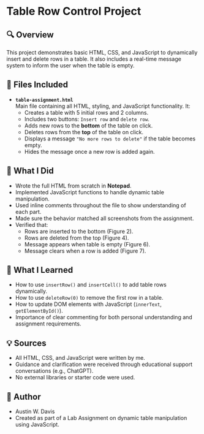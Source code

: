 # Table Row Control Project

## 🔍 Overview
This project demonstrates basic HTML, CSS, and JavaScript to dynamically insert and delete rows in a table. It also includes a real-time message system to inform the user when the table is empty.

## 📂 Files Included

- **`table-assignment.html`**  
  Main file containing all HTML, styling, and JavaScript functionality. It:
  - Creates a table with 5 initial rows and 2 columns.
  - Includes two buttons: `Insert row` and `delete row`.
  - Adds new rows to the **bottom** of the table on click.
  - Deletes rows from the **top** of the table on click.
  - Displays a message `"No more rows to delete"` if the table becomes empty.
  - Hides the message once a new row is added again.

## 📌 What I Did

- Wrote the full HTML from scratch in **Notepad**.
- Implemented JavaScript functions to handle dynamic table manipulation.
- Used inline comments throughout the file to show understanding of each part.
- Made sure the behavior matched all screenshots from the assignment.
- Verified that:
  - Rows are inserted to the bottom (Figure 2).
  - Rows are deleted from the top (Figure 4).
  - Message appears when table is empty (Figure 6).
  - Message clears when a row is added (Figure 7).

## 🧠 What I Learned

- How to use `insertRow()` and `insertCell()` to add table rows dynamically.
- How to use `deleteRow(0)` to remove the first row in a table.
- How to update DOM elements with JavaScript (`innerText`, `getElementById()`).
- Importance of clear commenting for both personal understanding and assignment requirements.

## 💡 Sources

- All HTML, CSS, and JavaScript were written by me.
- Guidance and clarification were received through educational support conversations (e.g., ChatGPT).
- No external libraries or starter code were used.

## 👤 Author

- Austin W. Davis
- Created as part of a Lab Assignment on dynamic table manipulation using JavaScript.


